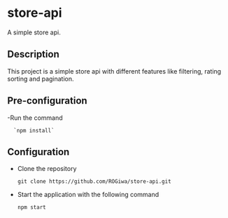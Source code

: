 # store-api

A simple store api.

## Description

This project is a  simple store api with different features like filtering, rating sorting and pagination.

## Pre-configuration
-Run the command

      `npm install`

## Configuration
- Clone the repository
  
      git clone https://github.com/ROGiwa/store-api.git
- Start the application with the following command
  
      npm start
